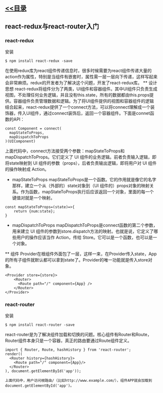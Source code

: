 ## [<<目录](https://github.com/snsart/blog/blob/master/README.md)

## react-redux与react-router入门
### react-redux
安装
```
$ npm install react-redux -save
```
在使用redux库为react组件传递信息时，很多时候需要为react组件传递大量的action作为属性，特别是当组件有嵌套时，属性需一层一层向下传递，这样写起来会非常麻烦。redux的开发者为了解决这个问题，开发了react-redux库。
** 设计思想
react-redux将组件分为了两类，UI组件和容器组件。其中UI组件只负责生成视图，不处理任何业务逻辑，并且没有this.state，所有的数据都由this.props提供。容器组件负责管理数据和逻辑。为了将UI组件提供的视图和容器组件的逻辑结合起来，react-redux提供了一个connect方法，可以将connect理解成一个装饰器，传入UI组件，通过connect装饰后，返回一个容器组件。下面是connet函数的API：
```
const Component = connect(
  mapStateToProps,
  mapDispatchToProps
)(UIComponent)
```
上面代码中，connect方法接受两个参数：mapStateToProps和mapDispatchToProps。它们定义了 UI 组件的业务逻辑。前者负责输入逻辑，即将state映射到 UI 组件的参数（props），后者负责输出逻辑，即将用户对 UI 组件的操作映射成 Action。

* mapStateToProps
mapStateToProps是一个函数。它的作用就是像它的名字那样，建立一个从（外部的）state对象到（UI 组件的）props对象的映射关系。作为函数，mapStateToProps执行后应该返回一个对象，里面的每一个键值对就是一个映射。
```
const mapStateToProps=(state)=>{
	return {num:state};
}
```

* mapDispatchToProps
mapDispatchToProps是connect函数的第二个参数，用来建立 UI 组件的参数到store.dispatch方法的映射。也就是说，它定义了哪些用户的操作应该当作 Action，传给 Store。它可以是一个函数，也可以是一个对象。

** <Provider> 组件
Provider在根组件外面包了一层，这样一来，在Provider传入state，App的所有子组件就默认都可以拿到state了。Provider的唯一功能就是传入store对象。
```
<Provider store={store}>
    <Router>
      <Route path="/" component={App} />
    </Router>
</Provider>
```
### react-router
安装
```
$ npm install react-router -save
```
react-router是为了解决组件加载和切换的问题。核心组件有Router和Route，Router组件本身只是一个容器，真正的路由要通过Route组件定义。
```
import { Router, Route, hashHistory } from 'react-router';
render((
  <Router history={hashHistory}>
    <Route path="/" component={App}/>
  </Router>
), document.getElementById('app'));

上面代码中，用户访问根路由/（比如http://www.example.com/），组件APP就会加载到document.getElementById('app')。
```

